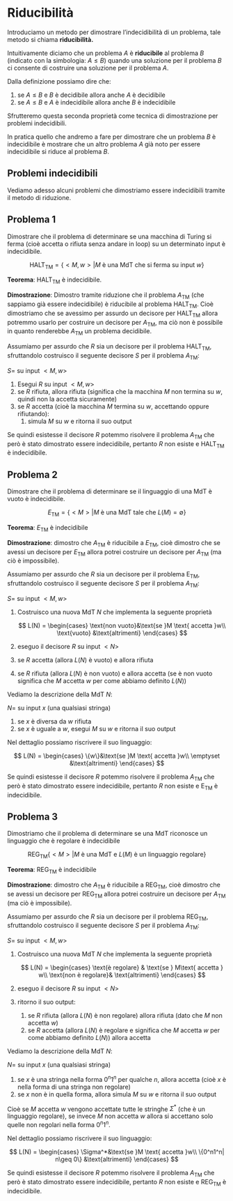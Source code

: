﻿# Riducibilità

Introduciamo un metodo per dimostrare l’indecidibilità di un problema, tale metodo si chiama **riducibilità.**

Intuitivamente diciamo che un problema $A$ è **riducibile** al problema $B$ (indicato con la simbologia: $A\leq B$) quando una soluzione per il problema $B$ ci consente di costruire una soluzione per il problema $A$.

Dalla definizione possiamo dire che:

1. se $A\leq B$ e $B$ è decidibile allora anche $A$ è decidibile
2. se $A\leq B$ e $A$ è indecidibile allora anche $B$ è indecidibile

Sfrutteremo questa seconda proprietà come tecnica di dimostrazione per problemi indecidibili.

In pratica quello che andremo a fare per dimostrare che un problema $B$ è indecidibile è mostrare che un altro problema $A$ già noto per essere indecidibile si riduce al problema $B$.

## Problemi indecidibili

Vediamo adesso alcuni problemi che dimostriamo essere indecidibili tramite il metodo di riduzione.

## Problema 1

Dimostrare che il problema di determinare se una macchina di Turing si ferma (cioè accetta o rifiuta senza andare in loop) su un determinato input è indecidibile.

$$
\text{HALT}_{\text{TM}} = \{<M, w> | M \text{ è una MdT che si ferma su input } w\}
$$

**Teorema**: $\text{HALT}_{\text{TM}}$ è indecidibile.

**Dimostrazione**: Dimostro tramite riduzione che il problema $A_{\text{TM}}$ (che sappiamo già essere indecidibile) è riducibile al problema $\text{HALT}_{\text{TM}}$. Cioè dimostriamo che se avessimo per assurdo un decisore per $\text{HALT}_{\text{TM}}$ allora potremmo usarlo per costruire un decisore per $A_{\text{TM}}$, ma ciò non è possibile in quanto renderebbe $A_{\text{TM}}$ un problema decidibile.

Assumiamo per assurdo che $R$ sia un decisore per il problema $\text{HALT}_{\text{TM}}$, sfruttandolo costruisco il seguente decisore $S$ per il problema $A_{\text{TM}}$:

$S =$ su input $<M, w>$

1. Esegui $R$ su input $<M, w>$
2. se $R$ rifiuta, allora rifiuta (significa che la macchina $M$ non termina su $w$, quindi non la accetta sicuramente)
3. se $R$ accetta (cioè la macchina $M$ termina su $w$, accettando oppure rifiutando):
    1. simula $M$ su $w$ e ritorna il suo output

Se quindi esistesse il decisore $R$ potemmo risolvere il problema $A_{\text{TM}}$ che però è stato dimostrato essere indecidibile, pertanto $R$ non esiste e $\text{HALT}_{\text{TM}}$ è indecidibile.

## Problema 2

Dimostrare che il problema di determinare se il linguaggio di una MdT è vuoto è indecidibile.

$$
E_{\text{TM}} = \{<M> | M \text{ è una MdT tale che }L(M) = \emptyset\}
$$

**Teorema**: $E_{\text{TM}}$ è indecidibile

**Dimostrazione**: dimostro che $A_{\text{TM}}$ è riducibile a $E_{\text{TM}}$, cioè dimostro che se avessi un decisore per $E_{\text{TM}}$ allora potrei costruire un decisore per $A_{\text{TM}}$ (ma ciò è impossibile).

Assumiamo per assurdo che $R$ sia un decisore per il problema $\text{E}_{\text{TM}}$, sfruttandolo costruisco il seguente decisore $S$ per il problema $A_{\text{TM}}$:

$S=$ su input $<M, w>$

1. Costruisco una nuova MdT $N$ che implementa la seguente proprietà
    
    $$
    L(N) = \begin{cases}
    \text{non vuoto}&\text{se }M \text{ accetta }w\\
    \text{vuoto} &\text{altrimenti}
    \end{cases}
    $$
    
2. eseguo il decisore $R$ su input $<N>$
3. se $R$ accetta (allora $L(N)$ è vuoto) e allora rifiuta
4. se $R$ rifiuta (allora $L(N)$ è non vuoto) e allora accetta (se è non vuoto significa che $M$ accetta $w$ per come abbiamo definito $L(N)$)

Vediamo la descrizione della MdT $N$:

$N=$ su input $x$ (una qualsiasi stringa)

1. se $x$ è diversa da $w$ rifiuta
2. se $x$ è uguale a $w$, esegui $M$ su $w$ e ritorna il suo output

Nel dettaglio possiamo riscrivere il suo linguaggio:

$$
L(N) = \begin{cases}
\{w\}&\text{se }M \text{ accetta }w\\
\emptyset &\text{altrimenti}
\end{cases}
$$

Se quindi esistesse il decisore $R$ potemmo risolvere il problema $A_{\text{TM}}$ che però è stato dimostrato essere indecidibile, pertanto $R$ non esiste e $\text{E}_{\text{TM}}$ è indecidibile.

## Problema 3

Dimostriamo che il problema di determinare se una MdT riconosce un linguaggio che è regolare è indecidibile

$$
\text{REG}_{\text{TM}} \{<M> | M \text{ è una MdT e }L(M) \text{ è un linguaggio regolare}\}
$$

**Teorema**: $\text{REG}_{\text{TM}}$ è indecidibile

**Dimostrazione**: dimostro che $A_{\text{TM}}$ è riducibile a $\text{REG}_{\text{TM}}$, cioè dimostro che se avessi un decisore per $\text{REG}_{\text{TM}}$ allora potrei costruire un decisore per $A_{\text{TM}}$ (ma ciò è impossibile).

Assumiamo per assurdo che $R$ sia un decisore per il problema $\text{REG}_{\text{TM}}$, sfruttandolo costruisco il seguente decisore $S$ per il problema $A_{\text{TM}}$:

$S =$ su input $<M, w>$

1. Costruisco una nuova MdT $N$ che implementa la seguente proprietà
    
    $$
    L(N) = \begin{cases}
    \text{è regolare} & \text{se } M\text{ accetta } w\\
    \text{non è regolare}& \text{altrimenti}
    \end{cases}
    $$
    
2. eseguo il decisore $R$ su input $<N>$
3. ritorno il suo output:
    1. se $R$ rifiuta (allora $L(N)$ è non regolare) allora rifiuta (dato che $M$ non accetta $w$)
    2. se $R$ accetta (allora $L(N)$ è regolare e significa che $M$ accetta $w$ per come abbiamo definito $L(N)$) allora accetta

Vediamo la descrizione della MdT $N$:

$N=$ su input $x$ (una qualsiasi stringa)

1. se $x$ è una stringa nella forma $0^n1^n$ per qualche $n$, allora accetta (cioè $x$ è nella forma di una stringa non regolare)
2. se $x$ non è in quella forma, allora simula $M$ su $w$ e ritorna il suo output

Cioè se $M$ accetta $w$ vengono accettate tutte le stringhe $\Sigma^*$ (che è un linguaggio regolare), se invece $M$ non accetta $w$ allora si accettano solo quelle non regolari nella forma $0^n1^n$.

Nel dettaglio possiamo riscrivere il suo linguaggio:

$$
L(N) = \begin{cases}
\Sigma^*&\text{se }M \text{ accetta }w\\
\{0^n1^n| n\geq 0\} &\text{altrimenti}
\end{cases}
$$

Se quindi esistesse il decisore $R$ potemmo risolvere il problema $A_{\text{TM}}$ che però è stato dimostrato essere indecidibile, pertanto $R$ non esiste e $\text{REG}_{\text{TM}}$ è indecidibile.
